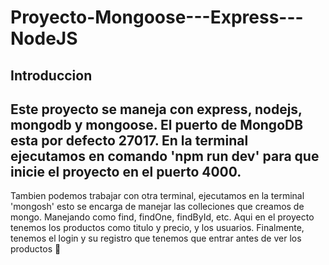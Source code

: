 # Proyecto-Mongoose---Express---NodeJS
## Introduccion 
## Este proyecto se maneja con express, nodejs, mongodb y mongoose. El puerto de MongoDB esta por defecto 27017. En la terminal ejecutamos en comando 'npm run dev' para que inicie el proyecto en el puerto 4000. 
Tambien podemos trabajar con otra terminal, ejecutamos en la terminal 'mongosh' esto se encarga de manejar las colleciones que creamos de mongo. 
Manejando como find, findOne, findById, etc. Aqui en el proyecto tenemos los productos como titulo y precio, y los usuarios. 
Finalmente, tenemos el login y su registro que tenemos que entrar antes de ver los productos 📖
